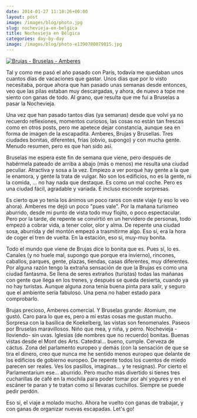```yaml
---
date: 2014-01-27 11:18:26+00:00
layout: post
image: /images/blog/photo.jpg
slug: nochevieja-en-belgica
title: Nochevieja en Bélgica
categories: day-by-day
image: /images/blog/photo-e1390780079815.jpg
---
```


[![Brujas - Bruselas - Amberes](/images/photo-e1390780079815.jpg)](/images/blog/photo-e1390780079815.jpg)

Tal y como me pasó el año pasado con París, todavía me quedaban unos cuantos días de vacaciones que gastar. Unos días que por lo visto necesitaba, porque ahora que han pasado unas semanas desde entonces, veo que las pilas estaban muy descargadas, y ahora, de nuevo a tope me siento con ganas de todo. Al grano, que resulta que me fui a Bruselas a pasar la Nochevieja.

Una vez que han pasado tantos días (ya semanas) desde que volví ya no recuerdo reflexiones, momentos curiosos, las cosas no están tan frescas como en otros posts, pero me apetece dejar constancia, aunque sea en forma de imagen de la escapadita. Amberes, Brujas y Brusellas. Tres ciudades bonitas, diferentes, frías (obvio, supongo) y con mucha gente. Menudo resumen, pero es que han sido así.

Bruselas me espera este fin de semana que viene, pero después de habérmela pateado de arriba a abajo (más o menos) me resulta una ciudad peculiar. Atractiva y sosa a la vez. Empiezo a ver porqué hay gente a la que le enamora, y gente la trata de vulgar. No son los edificios, no es la gente, ni la comida, ... no hay nada que destaque. Es como un mal coche. Pero es una ciudad fácil, agradable y variada. E incluso esconde sorpresas.

Es cierto que yo tenía los ánimos un poco raros con este viaje (y eso lo veo ahora). Amberes me dejó un poco "pues vale". Por la mañana turismeo aburrido, desde mi punto de vista todo muy flojito, o poco espectacular. Pero por la tarde, de repente se convirtió en un hervidero de personas, todo empezó a cobrar vida, a tener color, olor y alma. De repente una ciudad sosa, aburrida y del montón empezó a trasmitirme algo. Eso sí, era la hora de coger el tren de vuelta. En la estación, eso sí, muy-muy bonita.

Todo el mundo que viene de Brujas dice lo bonita que es. Pues sí, lo es. Canales (y no huele mal, supongo que porque era invierno), rincones, caballos, parques, gente, plazas, tiendas, casas diferentes, muy diferentes. Por alguna razón tengo la extraña sensación de que la Brujas es como una ciudad fantasma. Se llena de seres extraños (turistas) todas las mañanas con gente que llega en los trenes, y después se queda desierta, cuando ya no hay turistas. Aunque alguna zona tenía buena pinta para salir, y seguro que el ambiente sería fabuloso. Una pena no haber estado para comprobarlo.

Brujas precioso, Amberes comercial. Y Bruselas grande: Atomium, me gustó. Caro para lo que es, pero a mí estas cosas me gustan mucho. Sorpresa con la basílica de Koekelberg, las vistas son fenomenales. Paseos por Bruselas maravillosos. Niño que mea, y niña, y perro. Nochevieja -lloviendo- sin uvas. Iglesias (de nombres que no recuerdo) bonitas. Buenas vistas desde el Mont des Arts. Catedral... bueno, cumple. Cerveza de cáctus. Zona del parlamento europeo y demás (con la sensación de que se tira el dinero, creo que nunca me he sentido menos europeo que delante de los edificios de gobierno europeo. De repente todos los cuentos de miedo parecen ser reales. Ves los pasillos, imaginas... y te resignas). Por cierto el Parlamentarium ese... aburrido. Pero mucho más divertido si tienes tres cucharillas de café en la mochila para poder tomar por ahí yogures y en el escáner te paran y te tratan como si llevaras cuchillos. Siempre se puede pedir perdón.

Eso sí, el viaje a molado mucho. Ahora he vuelto con ganas de trabajar, y con ganas de organizar nuevas escapadas. Let's go!
